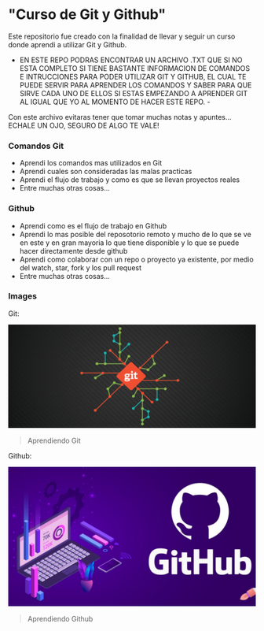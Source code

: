 # "Curso de Git y Github"

Este repositorio fue creado con la finalidad de llevar y seguir un curso donde aprendi a utilizar Git y Github.

- EN ESTE REPO PODRAS ENCONTRAR UN ARCHIVO .TXT QUE SI NO ESTA COMPLETO SI TIENE BASTANTE INFORMACION DE COMANDOS E INTRUCCIONES PARA PODER UTILIZAR GIT Y GITHUB, EL CUAL TE PUEDE SERVIR PARA APRENDER LOS COMANDOS Y SABER PARA QUE SIRVE CADA UNO DE ELLOS SI ESTAS EMPEZANDO A APRENDER GIT AL IGUAL QUE YO AL MOMENTO DE HACER ESTE REPO. -

Con este archivo evitaras tener que tomar muchas notas y apuntes... ECHALE UN OJO, SEGURO DE ALGO TE VALE!

### Comandos Git

- Aprendi los comandos mas utilizados en Git
- Aprendi cuales son consideradas las malas practicas
- Aprendi el flujo de trabajo y como es que se llevan proyectos reales
- Entre muchas otras cosas...

### Github

- Aprendi como es el flujo de trabajo en Github
- Aprendi lo mas posible del reposotorio remoto y mucho de lo que se ve en este y en gran mayoria lo que tiene disponible y lo que se puede hacer directamente desde github
- Aprendi como colaborar con un repo o proyecto ya existente, por medio del watch, star, fork y los pull request
- Entre muchas otras cosas...


### Images

Git:

![](https://github.com/EliabHdez/blog_git-github/blob/master/Imagenes/git_readme.png)

> Aprendiendo Git

Github:

![](https://github.com/EliabHdez/blog_git-github/blob/master/Imagenes/github_readme.jpg)

> Aprendiendo Github
